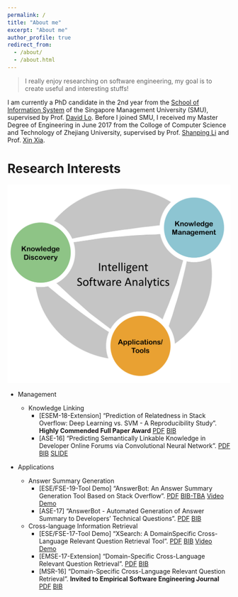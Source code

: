 ```yaml
---
permalink: /
title: "About me"
excerpt: "About me"
author_profile: true
redirect_from: 
  - /about/
  - /about.html
---
```


> I really enjoy researching on software engineering, my goal is to create useful and interesting stuffs!

I am currently a PhD candidate in the 2nd year from the [School of Information System](https://sis.smu.edu.sg) of the Singapore Management University (SMU), supervised by Prof. [David Lo](http://www.mysmu.edu/faculty/davidlo). Before I joined SMU, I received my Master Degree of Engineering in June 2017 from the Colloge of Computer Science and Technology of Zhejiang University, supervised by Prof. [Shanping Li](http://www.cs.zju.edu.cn/english/redir.php?catalog_id=103927&object_id=104498) and Prof. [Xin Xia](https://research.monash.edu/en/persons/xin-xia).

Research Interests
======

![Intelligent Software Analytics](https://raw.githubusercontent.com/xbwer/xbwer.github.io/master/research_interests.jpg)

* Management
  - Knowledge Linking
    - [ESEM-18-Extension] “Prediction of Relatedness in Stack Overflow: Deep Learning vs. SVM - A Reproducibility Study”. **Highly Commended Full Paper Award** [PDF](https://xbwer.github.io/publications/ESEM2018.pdf)  [BIB](https://raw.githubusercontent.com/XBWer/xbwer.github.io/master/_publications/ESEM2018_bib.html)
    - [ASE-16] “Predicting Semantically Linkable Knowledge in Developer Online Forums via Convolutional Neural Network”. [PDF](https://xbwer.github.io/publications/ASE2016.pdf)  [BIB](https://raw.githubusercontent.com/XBWer/xbwer.github.io/master/_publications/ASE2016_bib.html)  [SLIDE](https://xbwer.github.io/publications/ASE2017-Slide.pdf)
    
* Applications
  - Answer Summary Generation
    - [ESE/FSE-19-Tool Demo] “AnswerBot: An Answer Summary Generation Tool Based on Stack Overflow”. [PDF](https://xbwer.github.io/publications/FSE2019_Tool.pdf)  [BIB-TBA]() [Video](https://youtu.be/EfHp_Cbeg2w) [Demo](http://answerbot.cn)
    - [ASE-17] “AnswerBot - Automated Generation of Answer Summary to Developers’ Technical Questions”. [PDF](https://xbwer.github.io/publications/ASE2017.pdf)  [BIB](https://raw.githubusercontent.com/XBWer/xbwer.github.io/master/_publications/ASE2017_bib.html)
  - Cross-language Information Retrieval
    - [ESE/FSE-17-Tool Demo] “XSearch: A DomainSpecific Cross-Language Relevant Question Retrieval Tool”. [PDF](https://xbwer.github.io/publications/FSE2017_Tool.pdf)  [BIB](https://raw.githubusercontent.com/XBWer/xbwer.github.io/master/_publications/FSE2017_Tool_bib.html) [Video](https://youtu.be/GP3avNER0Os) [Demo](http://67.230.191.128:8080/XSearch)
    - [EMSE-17-Extension] “Domain-Specific Cross-Language Relevant Question Retrieval”. [PDF](https://xbwer.github.io/publications/EMSE2017.pdf)  [BIB](https://raw.githubusercontent.com/XBWer/xbwer.github.io/master/_publications/EMSE2017_bib.html)
    - [MSR-16] “Domain-Specific Cross-Language Relevant Question Retrieval”. **Invited to Empirical Software Engineering Journal** [PDF](https://xbwer.github.io/publications/MSR2016.pdf)  [BIB](https://raw.githubusercontent.com/XBWer/xbwer.github.io/master/_publications/MSR2016_bib.html)
